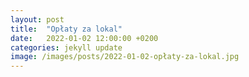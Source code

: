 ```yaml
---
layout: post
title:  "Opłaty za lokal"
date:   2022-01-02 12:00:00 +0200
categories: jekyll update
image: /images/posts/2022-01-02-opłaty-za-lokal.jpg
---
```

